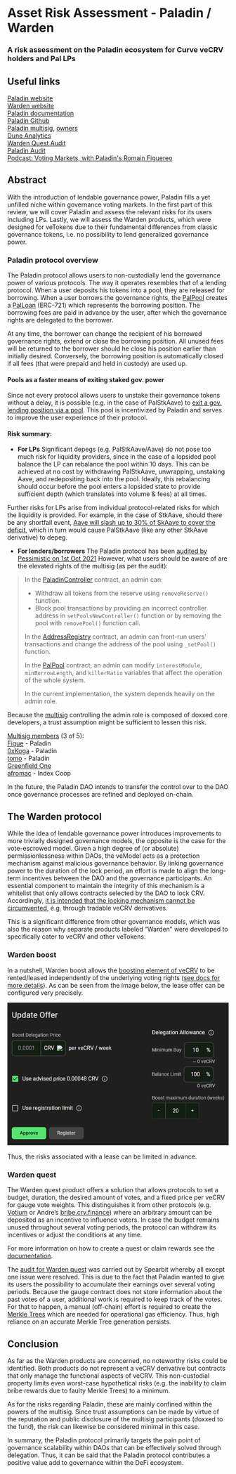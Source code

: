 Asset Risk Assessment - Paladin / Warden
===============
### A risk assessment on the Paladin ecosystem for Curve veCRV holders and Pal LPs

## Useful links

 [Paladin website](https://paladin.vote/)  
 [Warden website](https://app.warden.vote/)  
 [Paladin documentation](https://doc.paladin.vote/)  
 [Paladin Github](https://github.com/PaladinFinance)  
 [Paladin multisig](https://etherscan.io/address/0x0792dCb7080466e4Bbc678Bdb873FE7D969832B8),
 [owners](https://gnosis-safe.io/app/eth:0x0792dCb7080466e4Bbc678Bdb873FE7D969832B8/settings/owners)  
 [Dune Analytics](https://dune.xyz/jjnnbbtt/Paladin.vote)  
 [Warden Quest Audit](https://github.com/spearbit/portfolio/blob/master/pdfs/Paladin-Spearbit-Security-Review.pdf)  
 [Paladin Audit](https://github.com/pessimistic-io/audits/blob/914e35fdfc879451a61d2a3969f3be839b8c808f/Paladin%20Security%20Analysis%20by%20Pessimistic.pdf)  
 [Podcast: Voting Markets, with Paladin's Romain Figuereo](https://anchor.fm/i-pledge-allegiance/episodes/Voting-Markets--with-Paladins-Romain-Figuereo-e1foigm)

## Abstract
With the introduction of lendable governance power, Paladin fills a yet unfilled niche within governance voting markets. In the first part of this review, we will cover Paladin and assess the relevant risks for its users including LPs. Lastly, we will assess the Warden products, which were designed for veTokens due to their fundamental differences from classic governance tokens, i.e. no possibility to lend generalized governance power.

### Paladin protocol overview
The Paladin protocol allows users to non-custodially lend the governance power of various protocols. The way it operates resembles that of a lending protocol. When a user deposits his tokens into a pool, they are released for borrowing. When a user borrows the governance rights, the [PalPool](https://doc.paladin.vote/paladin-protocol/palpool) creates a [PalLoan](https://doc.paladin.vote/paladin-protocol/palloan) (ERC-721) which represents the borrowing position. The borrowing fees are paid in advance by the user, after which the governance rights are delegated to the borrower.

At any time, the borrower can change the recipient of his borrowed governance rights, extend or close the borrowing position. All unused fees will be returned to the borrower should he close his position earlier than initially desired. Conversely, the borrowing position is automatically closed if all fees (that were prepaid and held in custody) are used up.

#### Pools as a faster means of exiting staked gov. power
Since not every protocol allows users to unstake their governance tokens without a delay, it is possible (e.g. in the case of PalStkAave) to [exit a gov. lending position via a pool](https://gov.paladin.vote/t/using-palstkaave-as-a-liquid-wrapper-for-staked-aave/141). This pool is incentivized by Paladin and serves to improve the user experience of their protocol.

#### Risk summary:
* **For LPs**
Significant depegs (e.g. PalStkAave/Aave) do not pose too much risk for liquidity providers, since in the case of a lopsided pool balance the LP can rebalance the pool within 10 days. This can be achieved at no cost by withdrawing PalStkAave, unwrapping, unstaking Aave, and redepositing back into the pool. Ideally, this rebalancing should occur before the pool enters a lopsided state to provide sufficient depth (which translates into volume & fees) at all times. 

Further risks for LPs arise from individual protocol-related risks for which the liquidity is provided. For example, in the case of StkAave, should there be any shortfall event, [Aave will slash up to 30% of SkAave to cover the deficit](https://docs.aave.com/aavenomics/safety-module), which in turn would cause PalStkAave (like any other StkAave derivative) to depeg.
    

* **For lenders/borrowers**
The Paladin protocol has been [audited by Pessimistic on 1st Oct 2021](https://github.com/pessimistic-io/audits/blob/914e35fdfc879451a61d2a3969f3be839b8c808f/Paladin%20Security%20Analysis%20by%20Pessimistic.pdf) However, what users should be aware of are the elevated rights of the multisig (as per the audit):
> In the [PaladinController](https://etherscan.io/address/0xCf131548B18D55Fb29DF2df47b360C41389EbB2b#code) contract, an admin can:
> * Withdraw all tokens from the reserve using `removeReserve()` function.
> * Block pool transactions by providing an incorrect controller address in `setPoolsNewController()` function or by removing the pool with `removePool()` function call.
> 
> In the [AddressRegistry](https://etherscan.io/address/0x90e0f42f5c6cdcc77bc68a545f27e56e4398b75f#code) contract, an admin can front-run users' transactions and change the address of the pool using `_setPool()` function.
> 
> In the [PalPool](https://github.com/PaladinFinance/Paladin-Protocol/blob/main/contracts/PalPool.sol) contract, an admin can modify `interestModule`, `minBorrowLength`, and `killerRatio` variables that affect the operation of the whole system.
> 
> In the current implementation, the system depends heavily on the admin role.

Because the [multisig](https://etherscan.io/address/0x0792dCb7080466e4Bbc678Bdb873FE7D969832B8) controlling the admin role is composed of doxxed core developers, a trust assumption might be sufficient to lessen this risk.

[Multisig members](https://gnosis-safe.io/app/eth:0x0792dCb7080466e4Bbc678Bdb873FE7D969832B8/settings/owners) (3 of 5):  
[Figue](https://twitter.com/Figue_me) - Paladin  
[0xKoga](https://twitter.com/0xKoga) - Paladin  
[tomo](https://twitter.com/tomoamiri) - Paladin  
[Greenfield One](https://twitter.com/Greenfield1One)  
[afromac](https://twitter.com/cormacndaly) - Index Coop  

In the future, the Paladin DAO intends to transfer the control over to the DAO once governance processes are refined and deployed on-chain.

## The Warden protocol
While the idea of lendable governance power introduces improvements to more trivially designed governance models, the opposite is the case for the vote-escrowed model. Given a high degree of (or absolute) permissionlessness within DAOs, the veModel acts as a protection mechanism against malicious governance behavior. By linking governance power to the duration of the lock period, an effort is made to align the long-term incentives between the DAO and the governance participants. An essential component to maintain the integrity of this mechanism is a whitelist that only allows contracts selected by the DAO to lock CRV. Accordingly, [it is intended that the locking mechanism cannot be circumvented](https://cryptorisks.substack.com/p/the-vetoken-standard), e.g. through tradable veCRV derivatives.

This is a significant difference from other governance models, which was also the reason why separate products labeled “Warden” were developed to specifically cater to veCRV and other veTokens.

### Warden boost
In a nutshell, Warden boost allows the [boosting element of veCRV](https://resources.curve.fi/reward-gauges/boosting-your-crv-rewards) to be rented/leased independently of the underlying voting rights ([see docs for more details](https://doc.paladin.vote/warden/boost-market)). As can be seen from the image below, the lease offer can be configured very precisely.

![Warden veBoost Register Dashboard](wardenBoostUI.png "Warden veBoost Register Dashboard")

Thus, the risks associated with a lease can be limited in advance.

### Warden quest
The Warden quest product offers a solution that allows protocols to set a budget, duration, the desired amount of votes, and a fixed price per veCRV for gauge vote weights. This distinguishes it from other protocols (e.g. [Votium](https://votium.app/) or Andre’s [bribe.crv.finance](https://bribe.crv.finance/)) where an arbitrary amount can be deposited as an incentive to influence voters. In case the budget remains unused throughout several voting periods, the protocol can withdraw its incentives or adjust the conditions at any time.

For more information on how to create a quest or claim rewards see the [documentation](https://doc.paladin.vote/warden-quest/introduction).

The [audit for Warden quest](https://github.com/spearbit/portfolio/blob/master/pdfs/Paladin-Spearbit-Security-Review.pdf) was carried out by Spearbit whereby all except one issue were resolved. This is due to the fact that Paladin wanted to give its users the possibility to accumulate their earnings over several voting periods. Because the gauge contract does not store information about the past votes of a user, additional work is required to keep track of the votes. For that to happen, a manual (off-chain) effort is required to create the [Merkle Trees](https://medium.com/crypto-0-nite/merkle-proofs-explained-6dd429623dc5) which are needed for operational gas efficiency. Thus, high reliance on an accurate Merkle Tree generation persists.

## Conclusion
As far as the Warden products are concerned, no noteworthy risks could be identified. Both products do not represent a veCRV derivative but contracts that only manage the functional aspects of veCRV. This non-custodial property limits even worst-case hypothetical risks (e.g. the inability to claim bribe rewards due to faulty Merkle Trees) to a minimum.

As for the risks regarding Paladin, these are mainly confined within the powers of the multisig. Since trust assumptions can be made by virtue of the reputation and public disclosure of the multisig participants (doxxed to the fund), the risk can likewise be considered minimal in this case.

In summary, the Paladin protocol primarily targets the pain point of governance scalability within DAOs that can be effectively solved through delegation. Thus, it can be said that the Paladin protocol contributes a positive value add to governance within the DeFi ecosystem.
